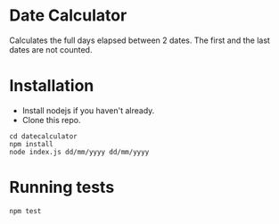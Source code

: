 # Date Calculator

Calculates the full days elapsed between 2 dates. The first and the last dates are not counted.

# Installation

- Install nodejs if you haven't already.
- Clone this repo.

```
cd datecalculator
npm install
node index.js dd/mm/yyyy dd/mm/yyyy
```

# Running tests

```
npm test
```
